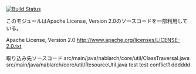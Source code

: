 [![Build Status](https://travis-ci.org/travis-nab/nablarch-core.svg?branch=develop)](https://travis-ci.org/travis-nab/nablarch-core)


   このモジュールはApache License, Version 2.0のソースコードを一部利用している。

   Apache License, Version 2.0
       http://www.apache.org/licenses/LICENSE-2.0.txt

   取り込み先ソースコード
     src/main/java/nablarch/core/util/ClassTraversal.java
     src/main/java/nablarch/core/util/ResourceUtil.java
test
test
conflict1
dddddd
